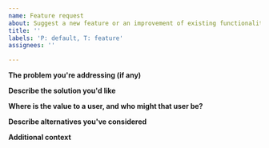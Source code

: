 ```yaml
---
name: Feature request
about: Suggest a new feature or an improvement of existing functionality.
title: ''
labels: 'P: default, T: feature'
assignees: ''

---
```


**The problem you're addressing (if any)**
<!--(A clear and concise description of the problem, if any, that this feature is intended to address.)-->


**Describe the solution you'd like**
<!--(If you have something in mind, a clear and concise description of what you want to happen. If you don't have something in mind, indicate as much.)-->


**Where is the value to a user, and who might that user be?**
<!--(Which users is this most likely to benefit? What user needs does this address? How might a user summarize this change or new thing?)-->


**Describe alternatives you've considered**
<!--(A clear and concise description of any alternative solutions or features you've considered.)-->


**Additional context**
<!--(Add any other context or screenshots about the feature request here.)-->


